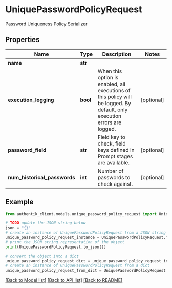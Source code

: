 # UniquePasswordPolicyRequest

Password Uniqueness Policy Serializer

## Properties

Name | Type | Description | Notes
------------ | ------------- | ------------- | -------------
**name** | **str** |  | 
**execution_logging** | **bool** | When this option is enabled, all executions of this policy will be logged. By default, only execution errors are logged. | [optional] 
**password_field** | **str** | Field key to check, field keys defined in Prompt stages are available. | [optional] 
**num_historical_passwords** | **int** | Number of passwords to check against. | [optional] 

## Example

```python
from authentik_client.models.unique_password_policy_request import UniquePasswordPolicyRequest

# TODO update the JSON string below
json = "{}"
# create an instance of UniquePasswordPolicyRequest from a JSON string
unique_password_policy_request_instance = UniquePasswordPolicyRequest.from_json(json)
# print the JSON string representation of the object
print(UniquePasswordPolicyRequest.to_json())

# convert the object into a dict
unique_password_policy_request_dict = unique_password_policy_request_instance.to_dict()
# create an instance of UniquePasswordPolicyRequest from a dict
unique_password_policy_request_from_dict = UniquePasswordPolicyRequest.from_dict(unique_password_policy_request_dict)
```
[[Back to Model list]](../README.md#documentation-for-models) [[Back to API list]](../README.md#documentation-for-api-endpoints) [[Back to README]](../README.md)



